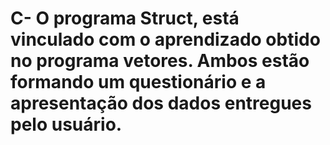 # C- O programa Struct, está vinculado com o aprendizado obtido no programa vetores. Ambos estão formando um questionário e a apresentação dos dados entregues pelo usuário.
